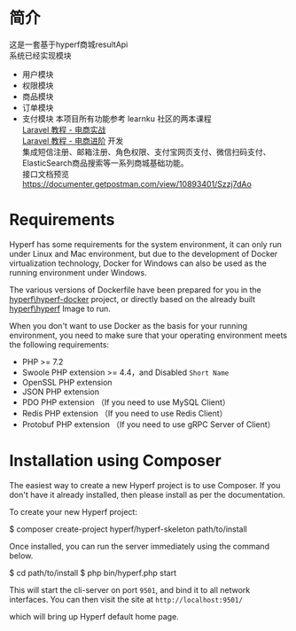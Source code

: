 # 简介
这是一套基于hyperf商城resultApi  
系统已经实现模块  
 - 用户模块
 - 权限模块
 - 商品模块
 - 订单模块
 - 支付模块
 本项目所有功能参考 learnku 社区的两本课程  
 [Laravel 教程 - 电商实战](https://learnku.com/courses/laravel-shop/7.x)  
 [Laravel 教程 - 电商进阶](https://learnku.com/courses/ecommerce-advance/6.x)
 开发  
 集成短信注册、邮箱注册、角色权限、支付宝网页支付、微信扫码支付、ElasticSearch商品搜索等一系列商城基础功能。  
 接口文档预览  
 https://documenter.getpostman.com/view/10893401/Szzj7dAo

# Requirements

Hyperf has some requirements for the system environment, it can only run under Linux and Mac environment, but due to the development of Docker virtualization technology, Docker for Windows can also be used as the running environment under Windows.

The various versions of Dockerfile have been prepared for you in the [hyperf\hyperf-docker](https://github.com/hyperf/hyperf-docker) project, or directly based on the already built [hyperf\hyperf](https://hub.docker.com/r/hyperf/hyperf) Image to run.

When you don't want to use Docker as the basis for your running environment, you need to make sure that your operating environment meets the following requirements:  

 - PHP >= 7.2
 - Swoole PHP extension >= 4.4，and Disabled `Short Name`
 - OpenSSL PHP extension
 - JSON PHP extension
 - PDO PHP extension （If you need to use MySQL Client）
 - Redis PHP extension （If you need to use Redis Client）
 - Protobuf PHP extension （If you need to use gRPC Server of Client）

# Installation using Composer

The easiest way to create a new Hyperf project is to use Composer. If you don't have it already installed, then please install as per the documentation.

To create your new Hyperf project:

$ composer create-project hyperf/hyperf-skeleton path/to/install

Once installed, you can run the server immediately using the command below.

$ cd path/to/install
$ php bin/hyperf.php start

This will start the cli-server on port `9501`, and bind it to all network interfaces. You can then visit the site at `http://localhost:9501/`

which will bring up Hyperf default home page.
